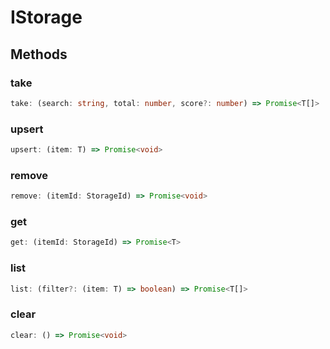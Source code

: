 # IStorage

## Methods

### take

```ts
take: (search: string, total: number, score?: number) => Promise<T[]>
```

### upsert

```ts
upsert: (item: T) => Promise<void>
```

### remove

```ts
remove: (itemId: StorageId) => Promise<void>
```

### get

```ts
get: (itemId: StorageId) => Promise<T>
```

### list

```ts
list: (filter?: (item: T) => boolean) => Promise<T[]>
```

### clear

```ts
clear: () => Promise<void>
```
